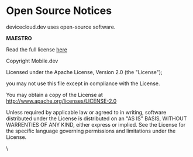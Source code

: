# Open Source Notices

devicecloud.dev uses open-source software.

**MAESTRO**

Read the full license [here](https://github.com/mobile-dev-inc/maestro/blob/main/LICENSE)

Copyright Mobile.dev

Licensed under the Apache License, Version 2.0 (the "License");

you may not use this file except in compliance with the License.

You may obtain a copy of the License at http://www.apache.org/licenses/LICENSE-2.0

Unless required by applicable law or agreed to in writing, software distributed under the License is distributed on an "AS IS" BASIS, WITHOUT WARRENTIES OF ANY KIND, either express or implied. See the License for the specific language governing permissions and limitations under the License.

\
